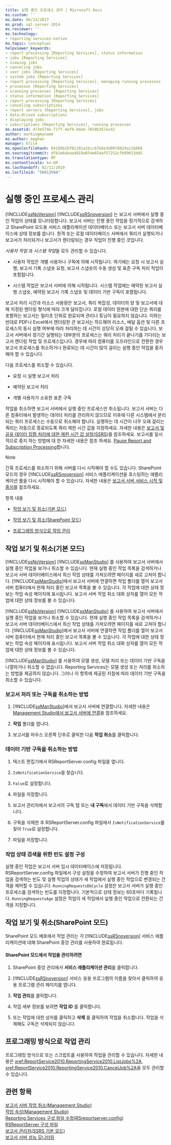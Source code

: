 ```yaml
---
title: 실행 중인 프로세스 관리 | Microsoft Docs
ms.custom: ''
ms.date: 06/13/2017
ms.prod: sql-server-2014
ms.reviewer: ''
ms.technology:
- reporting-services-native
ms.topic: conceptual
helpviewer_keywords:
- report processing [Reporting Services], status information
- jobs [Reporting Services]
- viewing jobs
- canceling jobs
- user jobs [Reporting Services]
- system jobs [Reporting Services]
- report processing [Reporting Services], managing running processes
- processes [Reporting Services]
- scanning processes [Reporting Services]
- status information [Reporting Services]
- report processing [Reporting Services]
- canceling subscriptions
- report servers [Reporting Services], jobs
- data-driven subscriptions
- displaying jobs
- subscriptions [Reporting Services], running processes
ms.assetid: 473e574e-f1ff-4ef9-bda6-7028b357ac42
author: markingmyname
ms.author: maghan
manager: kfile
ms.openlocfilehash: 84199b2bf01101a1bcc67b6e3d0870824a116860
ms.sourcegitcommit: dfb1e6deaa4919a0f4e654af57252cfb09613dd5
ms.translationtype: MT
ms.contentlocale: ko-KR
ms.lasthandoff: 02/11/2019
ms.locfileid: "56013594"
---
```

# <a name="manage-a-running-process"></a>실행 중인 프로세스 관리
  [!INCLUDE[ssNoVersion](../../includes/ssnoversion-md.md)] [!INCLUDE[ssRSnoversion](../../includes/ssrsnoversion-md.md)] 는 보고서 서버에서 실행 중인 작업의 상태를 모니터링합니다. 보고서 서버는 진행 중인 작업을 정기적으로 검색하고 SharePoint 모드용 서비스 애플리케이션 데이터베이스 또는 보고서 서버 데이터베이스에 상태 정보를 씁니다. 원격 또는 로컬 데이터베이스 서버에서 쿼리가 실행되거나 보고서가 처리되거나 보고서가 렌더링되는 경우 작업이 진행 중인 것입니다.  
  
 *사용자 작업* 과 *시스템 작업*을 모두 관리할 수 있습니다.  
  
-   사용자 작업은 개별 사용자나 구독에 의해 시작됩니다. 여기에는 요청 시 보고서 실행, 보고서 기록 스냅숏 요청, 보고서 스냅숏의 수동 생성 및 표준 구독 처리 작업이 포함됩니다.  
  
-   시스템 작업은 보고서 서버에 의해 시작됩니다. 시스템 작업에는 예약된 보고서 실행 스냅숏, 예약된 보고서 기록 스냅숏 및 데이터 기반 구독이 포함됩니다.  
  
 보고서 처리 시간과 리소스 사용량은 보고서, 쿼리 복잡성, 데이터의 양 및 보고서에 대해 지정된 렌더링 형식에 따라 크게 달라집니다. 로컬 데이터 원본에 대한 단순 쿼리를 포함하는 보고서는 밀리초 단위로 완료되며 관리나 튜닝이 필요하지 않습니다. 이와는 반대로 PDF나 Excel에서 렌더링한 큰 보고서는 하드웨어 리소스, 배달 옵션 및 다른 프로세스의 동시 실행 여부에 따라 처리하는 데 시간이 상당히 오래 걸릴 수 있습니다. 보고서 서버에서 장기간 실행되는 대부분의 프로세스는 쿼리 처리가 끝나기를 기다리는 보고서 렌더링 작업 및 프로세스입니다. 경우에 따라 컴퓨터를 오프라인으로 전환한 경우 보고서 프로세스를 취소하거나 완료되는 데 시간이 많이 걸리는 실행 중인 작업을 중지해야 할 수 있습니다.  
  
 다음 프로세스를 취소할 수 있습니다.  
  
-   요청 시 실행 보고서 처리  
  
-   예약된 보고서 처리  
  
-   개별 사용자가 소유한 표준 구독  
  
 작업을 취소하면 보고서 서버에서 실행 중인 프로세스만 취소됩니다. 보고서 서버는 다른 컴퓨터에서 발생하는 데이터 처리를 관리하지 않으므로 이후에 다른 시스템에서 분리되는 쿼리 프로세스는 수동으로 취소해야 합니다. 실행하는 데 시간이 너무 오래 걸리는 쿼리는 자동으로 종료되도록 쿼리 제한 시간 값을 지정하세요. 자세한 내용은 [보고서 및 공유 데이터 집합 처리에 대한 제한 시간 값 설정&#40;SSRS&#41;](../report-server/setting-time-out-values-for-report-and-shared-dataset-processing-ssrs.md)를 참조하세요. 보고서를 일시적으로 중지 하는 방법에 대 한 자세한 내용은 참조 하세요. [Pause Report and Subscription Processing](disable-or-pause-report-and-subscription-processing.md)합니다.  
  
> [!NOTE]  
>  간혹 프로세스를 취소하기 위해 서버를 다시 시작해야 할 수도 있습니다. SharePoint 모드의 경우 [!INCLUDE[ssRSnoversion](../../includes/ssrsnoversion-md.md)] 서비스 애플리케이션을 호스팅하는 애플리케이션 풀을 다시 시작해야 할 수 있습니다. 자세한 내용은 [보고서 서버 서비스 시작 및 중지](../report-server/start-and-stop-the-report-server-service.md)를 참조하세요.  
  
 항목 내용  
  
-   [작업 보기 및 취소(기본 모드)](#bkmk_native)  
  
-   [작업 보기 및 취소(SharePoint 모드)](#bkmk_sharepoint)  
  
-   [프로그래밍 방식으로 작업 관리](#bkmk_programmatically)  
  
##  <a name="bkmk_native"></a> 작업 보기 및 취소(기본 모드)  
  [!INCLUDE[ssNoVersion](../../includes/ssnoversion-md.md)] [!INCLUDE[ssManStudio](../../includes/ssmanstudio-md.md)] 를 사용하여 보고서 서버에서 실행 중인 작업을 보거나 취소할 수 있습니다. 현재 실행 중인 작업 목록을 검색하거나 보고서 서버 데이터베이스에서 최신 작업 상태를 가져오려면 페이지를 새로 고쳐야 합니다. [!INCLUDE[ssManStudio](../../includes/ssmanstudio-md.md)]에서 보고서 서버에 연결하면 작업 폴더를 열어 보고서 서버 컴퓨터에서 현재 처리 중인 보고서 목록을 볼 수 있습니다. 각 작업에 대한 상태 정보는 작업 속성 페이지에 표시됩니다. 보고서 서버 작업 취소 대화 상자를 열어 모든 작업에 대한 상태 정보를 볼 수 있습니다.  
  
  [!INCLUDE[ssNoVersion](../../includes/ssnoversion-md.md)] [!INCLUDE[ssManStudio](../../includes/ssmanstudio-md.md)] 를 사용하여 보고서 서버에서 실행 중인 작업을 보거나 취소할 수 있습니다. 현재 실행 중인 작업 목록을 검색하거나 보고서 서버 데이터베이스에서 최신 작업 상태를 가져오려면 페이지를 새로 고쳐야 합니다. [!INCLUDE[ssManStudio](../../includes/ssmanstudio-md.md)]에서 보고서 서버에 연결하면 작업 폴더를 열어 보고서 서버 컴퓨터에서 현재 처리 중인 보고서 목록을 볼 수 있습니다. 각 작업에 대한 상태 정보는 작업 속성 페이지에 표시됩니다. 보고서 서버 작업 취소 대화 상자를 열어 모든 작업에 대한 상태 정보를 볼 수 있습니다.  
  
 [!INCLUDE[ssManStudio](../../includes/ssmanstudio-md.md)] 를 사용하여 모델 생성, 모델 처리 또는 데이터 기반 구독을 나열하거나 취소할 수 없습니다. Reporting Services는 모델 생성 또는 처리를 취소하는 방법을 제공하지 않습니다. 그러나 이 항목에 제공된 지침에 따라 데이터 기반 구독을 취소할 수 있습니다.  
  
### <a name="how-to-cancel-report-processing-or-subscription"></a>보고서 처리 또는 구독을 취소하는 방법  
  
1.  [!INCLUDE[ssManStudio](../../includes/ssmanstudio-md.md)]에서 보고서 서버에 연결합니다. 자세한 내용은 [Management Studio에서 보고서 서버에 연결](../tools/connect-to-a-report-server-in-management-studio.md)을 참조하세요.  
  
2.  **작업** 폴더를 엽니다.  
  
3.  보고서를 마우스 오른쪽 단추로 클릭한 다음 **작업 취소**를 클릭합니다.  
  
### <a name="how-to-cancel-a-data-driven-subscription"></a>데이터 기반 구독을 취소하는 방법  
  
1.   텍스트 편집기에서 RSReportServer.config 파일을 엽니다.   
  
2.  `IsNotificationService`을 찾습니다.  
  
3.  `False`로 설정합니다.  
  
4.  파일을 저장합니다.  
  
5.  보고서 관리자에서 보고서의 구독 탭 또는 **내 구독**에서 데이터 기반 구독을 삭제합니다.  
  
6.  구독을 삭제한 후 RSReportServer.config 파일에서 `IsNotificationService`를 찾아 `True`로 설정합니다.  
  
7.  파일을 저장합니다.  
  
### <a name="configuring-frequency-settings-for-retrieving-job-status"></a>작업 상태 검색을 위한 빈도 설정 구성  
 실행 중인 작업은 보고서 서버 임시 데이터베이스에 저장됩니다. RSReportServer.config 파일에서 구성 설정을 수정하여 보고서 서버가 진행 중인 작업을 검색하는 빈도 및 실행 작업의 상태가 새 작업에서 실행 중인 작업으로 변경되는 간격을 제어할 수 있습니다. `RunningRequestsDbCycle` 설정은 보고서 서버가 실행 중인 프로세스를 검색하는 빈도를 지정합니다. 기본적으로 상태 정보는 60초마다 기록됩니다. `RunningRequestsAge` 설정은 작업이 새 작업에서 실행 중인 작업으로 전환되는 간격을 지정합니다.  
  
##  <a name="bkmk_sharepoint"></a> 작업 보기 및 취소(SharePoint 모드)  
 SharePoint 모드 배포에서 작업 관리는 각 [!INCLUDE[ssRSnoversion](../../includes/ssrsnoversion-md.md)] 서비스 애플리케이션에 대해 SharePoint 중앙 관리를 사용하여 완료됩니다.  
  
#### <a name="to-manage-jobs-in-sharepoint-mode"></a>SharePoint 모드에서 작업을 관리하려면  
  
1.  SharePoint 중앙 관리에서 **서비스 애플리케이션 관리**를 클릭합니다.  
  
2.  [!INCLUDE[ssRSnoversion](../../includes/ssrsnoversion-md.md)] 서비스 응용 프로그램의 이름을 찾아서 클릭하여 응용 프로그램 관리 페이지를 엽니다.  
  
3.   **작업 관리**를 클릭합니다.  
  
4.  작업 세부 정보를 보려면 **작업 ID** 를 클릭합니다.  
  
5.  또는 작업에 대한 상자를 클릭하고 **삭제** 를 클릭하여 작업을 취소합니다. 작업을 삭제해도 구독은 삭제되지 않습니다.  
  
##  <a name="bkmk_programmatically"></a> 프로그래밍 방식으로 작업 관리  
 프로그래밍 방식으로 또는 스크립트를 사용하여 작업을 관리할 수 있습니다. 자세한 내용은 <xref:ReportService2010.ReportingService2010.ListJobs%2A>, <xref:ReportService2010.ReportingService2010.CancelJob%2A>을 모두 관리할 수 있습니다.  
  
## <a name="see-also"></a>관련 항목  
 [보고서 서버 작업 취소&#40;Management Studio&#41;](../tools/cancel-report-server-jobs-management-studio.md)   
 [작업 속성&#40;Management Studio&#41;](../tools/job-properties-management-studio.md)   
 [Reporting Services 구성 파일 수정&#40;RSreportserver.config&#41;](../report-server/modify-a-reporting-services-configuration-file-rsreportserver-config.md)   
 [RSReportServer 구성 파일](../report-server/rsreportserver-config-configuration-file.md)   
 [보고서 관리자&#40;SSRS 기본 모드&#41;](../report-manager-ssrs-native-mode.md)   
 [보고서 서버 성능 모니터링](../report-server/monitoring-report-server-performance.md)  
  
  
